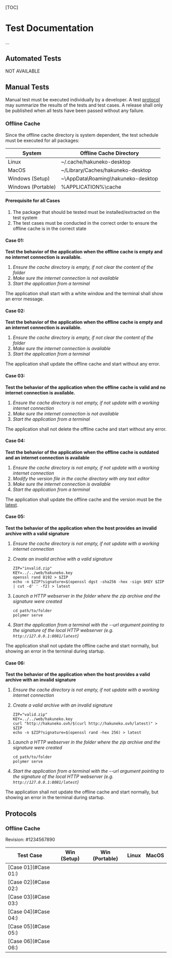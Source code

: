 [TOC]

# Test Documentation

...

## Automated Tests

NOT AVAILABLE

## Manual Tests

Manual test must be executed individually by a developer. A test [protocol](#Protocols) may summarize the results of the tests and test cases. A release shall only be published when all tests have been passed without any failure.

### Offline Cache

Since the offline cache directory is system dependent, the test schedule must be executed for all packages:

| System             | Offline Cache Directory            |
| ------------------ | ---------------------------------- |
| Linux              | ~/.cache/hakuneko-desktop          |
| MacOS              | ~/Library/Caches/hakuneko-desktop  |
| Windows (Setup)    | ~\AppData\Roaming\hakuneko-desktop |
| Windows (Portable) | %APPLICATION%\cache                |

#### Prerequisite for all Cases

1. The package that should be tested must be installed/extracted on the test system
2. The test cases must be conducted in the correct order to ensure the offline cache is in the correct state

#### Case 01:

**Test the behavior of the application when the offline cache is empty and no internet connection is available.**

1. *Ensure the cache directory is empty, if not clear the content of the folder*
2. *Make sure the internet connection is not available*
3. *Start the application from a terminal*

The application shall start with a white window and the terminal shall show an error message.

#### Case 02:

**Test the behavior of the application when the offline cache is empty and an internet connection is available.**

1. *Ensure the cache directory is empty, if not clear the content of the folder*
2. *Make sure the internet connection is available*
3. *Start the application from a terminal*

The application shall update the offline cache and start without any error.

#### Case 03:

**Test the behavior of the application when the offline cache is valid and no internet connection is available.**

1. *Ensure the cache directory is not empty, if not update with a working internet connection*
2. *Make sure the internet connection is not available*
3. *Start the application from a terminal*

The application shall not delete the offline cache and start without any error.

#### Case 04:

**Test the behavior of the application when the offline cache is outdated and an internet connection is available**

1. *Ensure the cache directory is not empty, if not update with a working internet connection*
2. *Modify the version file in the cache directory with any text editor*
3. *Make sure the internet connection is available*
4. *Start the application from a terminal*

The application shall update the offline cache and the version must be the [latest](http://hakuneko.ovh/latest).

#### Case 05:

**Test the behavior of the application when the host provides an invalid archive with a valid signature**

1. *Ensure the cache directory is not empty, if not update with a working internet connection*

2. *Create an invalid archive with a valid signature*

   ```shell
   ZIP="invalid.zip"
   KEY=../../web/hakuneko.key
   openssl rand 8192 > $ZIP
   echo -n $ZIP?signature=$(openssl dgst -sha256 -hex -sign $KEY $ZIP | cut -d' ' -f2) > latest
   ```

3. *Launch a HTTP webserver in the folder where the zip archive and the signature were created*

   ```shell
   cd path/to/folder
   polymer serve
   ```

4. *Start the application from a terminal with the --url argument pointing to the signature of the local HTTP webserver (e.g. `http://127.0.0.1:8081/latest`)*

The application shall not update the offline cache and start normally, but showing an error in the terminal during startup.

#### Case 06:

**Test the behavior of the application when the host provides a valid archive with an invalid signature**

1. *Ensure the cache directory is not empty, if not update with a working internet connection*

2. *Create a valid archive with an invalid signature*

   ```shell
   ZIP="valid.zip"
   KEY=../../web/hakuneko.key
   curl "http://hakuneko.ovh/$(curl http://hakuneko.ovh/latest)" > $ZIP
   echo -n $ZIP?signature=$(openssl rand -hex 256) > latest
   ```

3. *Launch a HTTP webserver in the folder where the zip archive and the signature were created*

   ```shell
   cd path/to/folder
   polymer serve
   ```

4. *Start the application from a terminal with the --url argument pointing to the signature of the local HTTP webserver (e.g. `http://127.0.0.1:8081/latest`)*


The application shall not update the offline cache and start normally, but showing an error in the terminal during startup.

## Protocols

### Offline Cache

Revision: #1234567890

| Test Case            | Win (Setup) | Win (Portable) | Linux | MacOS |
| -------------------- | ----------- | -------------- | ----- | ----- |
| [Case 01](#Case 01:) |             |                |       |       |
| [Case 02](#Case 02:) |             |                |       |       |
| [Case 03](#Case 03:) |             |                |       |       |
| [Case 04](#Case 04:) |             |                |       |       |
| [Case 05](#Case 05:) |             |                |       |       |
| [Case 06](#Case 06:) |             |                |       |       |

